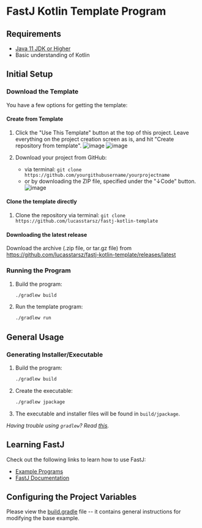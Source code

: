 # FastJ Kotlin Template Program

## Requirements
- [Java 11 JDK or Higher][jdk-link]
- Basic understanding of Kotlin


## Initial Setup

### Download the Template
You have a few options for getting the template:

#### Create from Template
1. Click the "Use This Template" button at the top of this project. Leave everything on the project creation screen as is, and hit "Create repository from template".
   ![image](https://user-images.githubusercontent.com/64715411/125542737-6eb23326-d07a-4a28-89af-dcacb4f01cac.png)
   ![image](https://user-images.githubusercontent.com/64715411/125543010-b960404a-ad40-431c-ab31-c097f52574bb.png)

2. Download your project from GitHub:
   - via terminal: `git clone https://github.com/yourgithubusername/yourprojectname`
   - or by downloading the ZIP file, specified under the "↓Code" button.
     ![image](https://user-images.githubusercontent.com/64715411/125545310-c62610da-1eb5-4e80-86b3-352b1ea16612.png)

#### Clone the template directly
1. Clone the repository via terminal: `git clone https://github.com/lucasstarsz/fastj-kotlin-template`

#### Downloading the latest release
Download the archive (.zip file, or tar.gz file) from https://github.com/lucasstarsz/fastj-kotlin-template/releases/latest


### Running the Program
1. Build the program:
    ```bash
    ./gradlew build
    ```
2. Run the template program:
    ```bash
    ./gradlew run
    ```


## General Usage

### Generating Installer/Executable
1. Build the program:
    ```bash
    ./gradlew build
    ```
2. Create the executable:
    ```bash
   ./gradlew jpackage 
   ```
3. The executable and installer files will be found in `build/jpackage`.

_Having trouble using `gradlew`? Read [this][Terminals Are Different]._


## Learning FastJ
Check out the following links to learn how to use FastJ:
- [Example Programs][example-programs-readme-link]
- [FastJ Documentation][documentation-link]


## Configuring the Project Variables
Please view the [build.gradle](build.gradle.kts) file -- it contains general instructions for modifying the base example.


[jdk-link]: https://adoptopenjdk.net/?variant=openjdk16 "Java JDK Download"
[Terminals Are Different]: https://gist.github.com/lucasstarsz/9bbc306f8655b916367d557043e498ad "Terminals Access Files Differently"
[example-programs-readme-link]: http://fastj.me/tree/main/src/example "FastJ Examples"
[documentation-link]: https://javadoc.io/doc/io.github.lucasstarsz.fastj/fastj-library "FastJ API Documentation"
